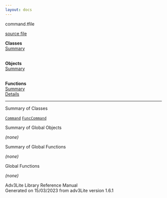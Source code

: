 ```yaml
---
layout: docs
---
```

<span class="title">command.t</span><span class="type">file</span>

[source file](../source/command.t.html)

**Classes**  
[Summary](#_ClassSummary_)  
 

**Objects**  
[Summary](#_ObjectSummary_)  
 

**Functions**  
[Summary](#_FunctionSummary_)  
[Details](#_Functions_)



------------------------------------------------------------------------



<span id="_ClassSummary_"></span>



<span class="hdln">Summary of Classes</span>  



[`Command`](../object/Command.html) [`FuncCommand`](../object/FuncCommand.html)
<span id="_ObjectSummary_"></span>



<span class="hdln">Summary of Global Objects</span>  



*(none)* <span id="FunctionSummary_"></span>



<span class="hdln">Summary of Global Functions</span>  



*(none)* <span id="_Functions_"></span>



<span class="hdln">Global Functions</span>  



*(none)*



Adv3Lite Library Reference Manual  
Generated on 15/03/2023 from adv3Lite version 1.6.1


